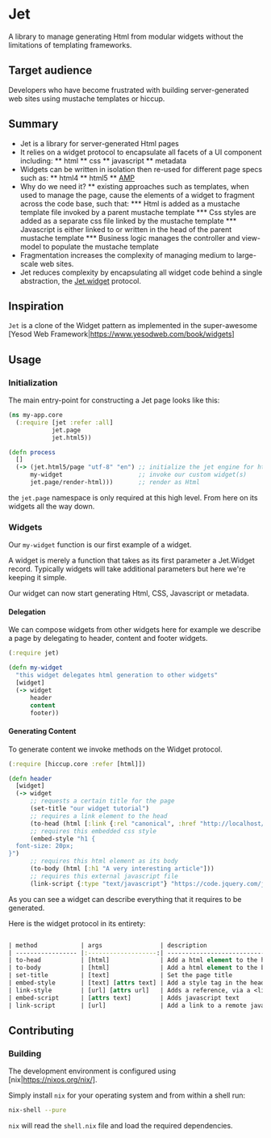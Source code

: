 # Jet

A library to manage generating Html from modular widgets without the limitations of templating frameworks.

## Target audience

Developers who have become frustrated with building server-generated web sites using mustache templates or hiccup.

## Summary

* Jet is a library for server-generated Html pages
* It relies on a widget protocol to encapsulate all facets of a UI component including:
** html
** css
** javascript
** metadata
* Widgets can be written in isolation then re-used for different page specs such as:
** html4
** html5
** [AMP](https://www.ampproject.org/)
* Why do we need it?
** existing approaches such as templates, when used to manage the page, cause the elements of a widget to fragment across the code base, such that:
*** Html is added as a mustache template file invoked by a parent mustache template
*** Css styles are added as a separate css file linked by the mustache template
*** Javascript is either linked to or written in the head of the parent mustache template
*** Business logic manages the controller and view-model to populate the mustache template
* Fragmentation increases the complexity of managing medium to large-scale web sites.
* Jet reduces complexity by encapsulating all widget code behind a single abstraction, the [Jet.widget]() protocol.

## Inspiration

`Jet` is a clone of the Widget pattern as implemented in the super-awesome [Yesod Web Framework|https://www.yesodweb.com/book/widgets]

## Usage

### Initialization

The main entry-point for constructing a Jet page looks like this:

``` clojure
(ns my-app.core
  (:require [jet :refer :all]
            jet.page
            jet.html5))

(defn process
  []
  (-> (jet.html5/page "utf-8" "en") ;; initialize the jet engine for html5
      my-widget                     ;; invoke our custom widget(s)
      jet.page/render-html)))       ;; render as Html
```

the `jet.page` namespace is only required at this high level. From here on its widgets all the way down.

### Widgets

Our `my-widget` function is our first example of a widget.

A widget is merely a function that takes as its first parameter a Jet.Widget record.
Typically widgets will take additional parameters but here we're keeping it simple.

Our widget can now start generating Html, CSS, Javascript or metadata.

#### Delegation

We can compose widgets from other widgets here for example we describe a page by delegating to header, content and footer widgets.

``` clojure
(:require jet)

(defn my-widget
  "this widget delegates html generation to other widgets"
  [widget]
  (-> widget
      header
      content
      footer))
```

#### Generating Content

To generate content we invoke methods on the Widget protocol.

``` clojure
(:require [hiccup.core :refer [html]])

(defn header
  [widget]
  (-> widget
      ;; requests a certain title for the page
      (set-title "our widget tutorial")
      ;; requires a link element to the head
      (to-head (html [:link {:rel "canonical", :href "http://localhost/my/tutorial.html"}]))
      ;; requires this embedded css style
      (embed-style "h1 {
  font-size: 20px;
}")
      ;; requires this html element as its body
      (to-body (html [:h1 "A very interesting article"]))
      ;; requires this external javascript file
      (link-script {:type "text/javascript"} "https://code.jquery.com/jquery-3.2.1.slim.min.js")))
```

As you can see a widget can describe everything that it requires to be generated.

Here is the widget protocol in its entirety:

``` clojure

| method            | args                | description                                                   |
| ----------------- |:-------------------:| -------------------------------------------------------------:|
| to-head           | [html]              | Add a html element to the head                                |
| to-body           | [html]              | Add a html element to the body                                |
| set-title         | [text]              | Set the page title                                            |
| embed-style       | [text] [attrs text] | Add a style tag in the head                                   |
| link-style        | [url] [attrs url]   | Adds a reference, via a <link> tag, to an external stylesheet |
| embed-script      | [attrs text]        | Adds javascript text                                          |
| link-script       | [url]               | Add a link to a remote javascript file                        |

```

## Contributing

### Building

The development environment is configured using [nix|https://nixos.org/nix/].

Simply install `nix` for your operating system and from within a shell run:

``` sh
nix-shell --pure
```

`nix` will read the `shell.nix` file and load the required dependencies.
